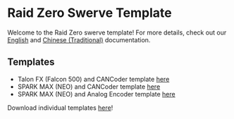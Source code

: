 # Raid Zero Swerve Template

Welcome to the Raid Zero swerve template! For more details, check out our [English](https://raidzero-swerve-docs.readthedocs.io/en/latest/) and 
[Chinese (Traditional)](https://raidzero-swerve-docs.readthedocs.io/zh_TW/latest/) documentation. 

## Templates

- Talon FX (Falcon 500) and CANCoder template [here](CTRE-Java-Command-Swerve-Template)
- SPARK MAX (NEO) and CANCoder template [here](REV-Java-Command-Swerve-Template)
- SPARK MAX (NEO) and Analog Encoder template [here](REV-Analog-Java-Command-Swerve-Template)

Download individual templates [here](https://github.com/TASRobotics/RaidZero-Swerve-Template/releases)!
